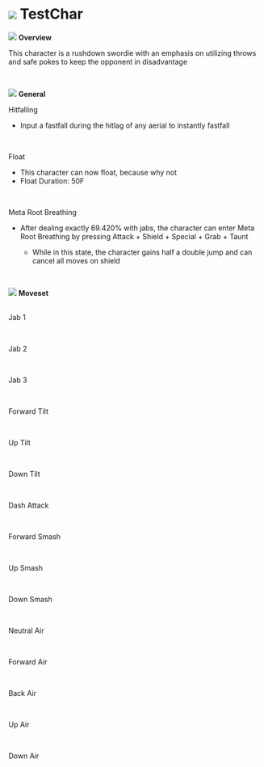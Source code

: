 # ![](../images/Stock_Ike.png) TestChar

<!DOCTYPE html>
<meta name="viewport" content="width=device-width; initial-scale=1.0;">
<link rel="stylesheet" type="text/css" href="../style.css">

![](../images/SmashBall.png) <b>Overview</b>
<p class="info">This character is a rushdown swordie with an emphasis on utilizing throws and safe pokes to keep the opponent in disadvantage</p>
<br>

![](../images/SmashBall.png) <b>General</b>
<p class="info_header">Hitfalling</p>
<ul>
  <li>Input a fastfall during the hitlag of any aerial to instantly fastfall</li>
</ul>
<br>
<p class="info_header">Float</p>
<ul>
  <li>This character can now float, because why not</li>
  <li>Float Duration: 50F</li>
</ul>
<br>
<p class="info_header">Meta Root Breathing</p>
<ul>
  <li>After dealing exactly 69.420% with jabs, the character can enter Meta Root Breathing by pressing Attack + Shield + Special + Grab + Taunt</li>
  <ul>
    <li>While in this state, the character gains half a double jump and can cancel all moves on shield</li>
  </ul>
</ul>
<br>

![](../images/SmashBall.png) <b>Moveset</b>
<br><br>
<p>Jab 1</p><div class="charTable"></div>
<br>
<p>Jab 2</p><div class="charTable"></div>
<br>
<p>Jab 3</p><div class="charTable"></div>
<br>
<p>Forward Tilt</p><div class="charTable"></div>
<br>
<p>Up Tilt</p><div class="charTable"></div>
<br>
<p>Down Tilt</p><div class="charTable"></div>
<br>
<p>Dash Attack</p><div class="charTable"></div>
<br>
<p>Forward Smash</p><div class="charTable"></div>
<br>
<p>Up Smash</p><div class="charTable"></div>
<br>
<p>Down Smash</p><div class="charTable"></div>
<br>
<p>Neutral Air</p><div class="charTable"></div>
<br>
<p>Forward Air</p><div class="charTable"></div>
<br>
<p>Back Air</p><div class="charTable"></div>
<br>
<p>Up Air</p><div class="charTable"></div>
<br>
<p>Down Air</p><div class="charTable"></div>

<script src="https://ajax.googleapis.com/ajax/libs/jquery/3.6.3/jquery.min.js"></script>
<script src="../js/arrow.js"></script>
<script type="text/javascript" src="../js/pagebackend.js"></script>
<script type="text/javascript">
  importFile("./../testing/data_mario.json");
</script>